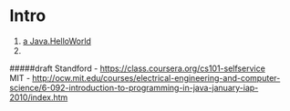 # Intro
1. [a Java.HelloWorld](Java.HelloWorld.md)
2. 


#####draft
Standford - https://class.coursera.org/cs101-selfservice  
MIT - http://ocw.mit.edu/courses/electrical-engineering-and-computer-science/6-092-introduction-to-programming-in-java-january-iap-2010/index.htm 
